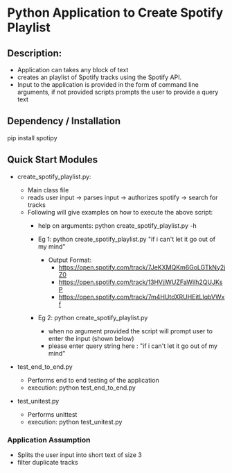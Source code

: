 # Python Application to Create Spotify Playlist #

## Description: ##
* Application can takes any block of text
* creates an playlist of Spotify tracks using the Spotify API.
* Input to the application is provided in the form of command line arguments, if not provided
	scripts prompts the user to provide a query text


## Dependency / Installation ##
pip install spotipy

## Quick Start Modules ##
* create_spotify_playlist.py:
	* Main class file
	* reads user input -> parses input -> authorizes spotify -> search for tracks
	* Following will give examples on how to execute the above script:
		* help on arguments: python create_spotify_playlist.py -h
		* Eg 1: python create_spotify_playlist.py "if i can't let it go out of my mind"
			* Output Format:
				* https://open.spotify.com/track/7JeKXMQKm6GoLGTkNy2jZ0
				* https://open.spotify.com/track/13HVjjWUZFaWilh2QUJKsP
				* https://open.spotify.com/track/7m4HUtdXRUHEitLIqbVWxf

		* Eg 2: python create_spotify_playlist.py
			* when no argument provided the script will prompt user to enter the input (shown below)
			* please enter query string here : "if i can't let it go out of my mind"

* test_end_to_end.py
	* Performs end to end testing of the application
	* execution: python test_end_to_end.py

* test_unitest.py
	* Performs unittest
	* execution: python test_unitest.py

### Application Assumption ###
* Splits the user input into short text of size 3
* filter duplicate tracks

